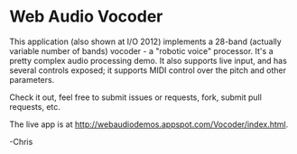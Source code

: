 # Web Audio Vocoder

This application (also shown at I/O 2012) implements a 28-band (actually variable number of bands) vocoder - a "robotic voice" processor. It's a pretty complex audio processing demo. It also supports live input, and has several controls exposed; it supports MIDI control over the pitch and other parameters.

Check it out, feel free to submit issues or requests, fork, submit pull requests, etc.

The live app is at http://webaudiodemos.appspot.com/Vocoder/index.html.

-Chris
